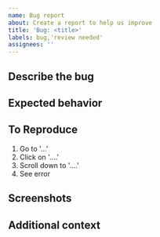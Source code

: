 ```yaml
---
name: Bug report
about: Create a report to help us improve
title: 'Bug: <title>'
labels: bug,'review needed'
assignees: ''
---
```


## Describe the bug

<!--
A clear and concise description of what the bug is.
-->

## Expected behavior

<!--
A clear and concise description of what you expected to happen.
-->

## To Reproduce

<!--
Steps to reproduce the behavior:
-->

1. Go to '...'
2. Click on '....'
3. Scroll down to '....'
4. See error

## Screenshots

<!--
If applicable, add screenshots to help explain your problem.
-->

## Additional context

<!--
Add any other context about the problem here.
-->
